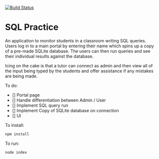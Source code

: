 [![Build Status](https://travis-ci.org/codebubb/sql_tutor.svg?branch=master)](https://travis-ci.org/codebubb/sql_tutor)

# SQL Practice

An application to monitor students in a classroom writing SQL queries.  Users log in to a main portal by entering their name which spins up a copy of a pre-made SQLite database.  The users can then run queries and see their individual results against the database.  

Icing on the cake is that a tutor can connect as admin and then view all of the input being typed by the students and offer assistance if any mistakes are being made.

To do:

  * [] Portal page
  * [] Handle differentiation between Admin / User
  * [] Implement SQL query run
  * [] Implement Copy of SQLite database on connection
  * [] UI



To install:

```bash
npm install
```

To run:
```bash
node index
```
